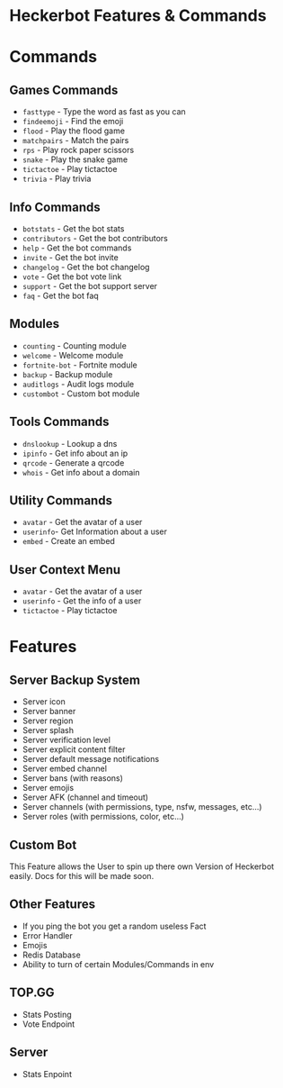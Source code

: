 # Heckerbot Features & Commands

# Commands

## Games Commands
- `fasttype` - Type the word as fast as you can
- `findeemoji` - Find the emoji
- `flood` - Play the flood game
- `matchpairs` - Match the pairs
- `rps` - Play rock paper scissors
- `snake` - Play the snake game
- `tictactoe` - Play tictactoe
- `trivia` - Play trivia

## Info Commands
- `botstats` - Get the bot stats
- `contributors` - Get the bot contributors
- `help` - Get the bot commands
- `invite` - Get the bot invite
- `changelog` - Get the bot changelog
- `vote` - Get the bot vote link
- `support` - Get the bot support server
- `faq` - Get the bot faq

## Modules
- `counting` - Counting module
- `welcome` - Welcome module
- `fortnite-bot` - Fortnite module
- `backup` - Backup module
- `auditlogs` - Audit logs module
- `custombot` - Custom bot module

## Tools Commands
- `dnslookup` - Lookup a dns
- `ipinfo` - Get info about an ip
- `qrcode` - Generate a qrcode
- `whois` - Get info about a domain

## Utility Commands
- `avatar` - Get the avatar of a user
- `userinfo`- Get Information about a user
- `embed` - Create an embed


## User Context Menu
- `avatar` - Get the avatar of a user
- `userinfo` - Get the info of a user
- `tictactoe` - Play tictactoe


# Features

## Server Backup System
- Server icon
- Server banner
- Server region
- Server splash
- Server verification level
- Server explicit content filter
- Server default message notifications
- Server embed channel
- Server bans (with reasons)
- Server emojis
- Server AFK (channel and timeout)
- Server channels (with permissions, type, nsfw, messages, etc...)
- Server roles (with permissions, color, etc...)


## Custom Bot
This Feature allows the User to spin up there own Version of Heckerbot easily. Docs for this will be made soon.

## Other Features
- If you ping the bot you get a random useless Fact
- Error Handler
- Emojis
- Redis Database
- Ability to turn of certain Modules/Commands in env

## TOP.GG
- Stats Posting
- Vote Endpoint

## Server
- Stats Enpoint


